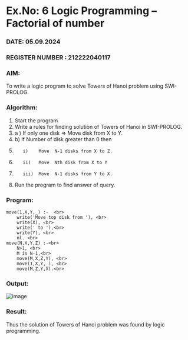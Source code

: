 # Ex.No: 6   Logic Programming – Factorial of number   
### DATE: 05.09.2024                                                                           
### REGISTER NUMBER : 212222040117
### AIM: 
To  write  a logic program  to solve Towers of Hanoi problem  using SWI-PROLOG. 
### Algorithm:
1. Start the program
2.  Write a rules for finding solution of Towers of Hanoi in SWI-PROLOG.
3.  a )	If only one disk  => Move disk from X to Y.
4.  b)	If Number of disk greater than 0 then
5.        i)	Move  N-1 disks from X to Z.
6.        ii)	Move  Nth disk from X to Y
7.        iii)	Move  N-1 disks from Y to X.
8. Run the program  to find answer of  query.

### Program:
```
move(1,X,Y,_) :-  <br>
    write('Move top disk from '), <br>
    write(X), <br>
    write(' to '),<br> 
    write(Y), <br>
    nl. <br>
move(N,X,Y,Z) :-<br> 
    N>1, <br>
    M is N-1,<br> 
    move(M,X,Z,Y), <br>
    move(1,X,Y,_), <br>
    move(M,Z,Y,X).<br>
```
### Output:

![image](https://github.com/user-attachments/assets/9a704986-25ef-4ef3-b43c-99918ff6760f)

### Result:
Thus the solution of Towers of Hanoi problem was found by logic programming.
